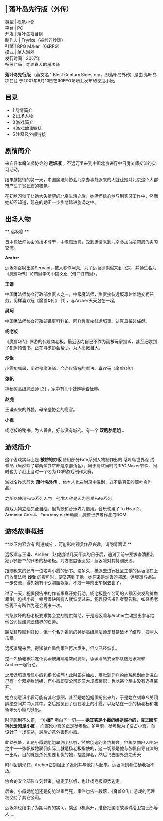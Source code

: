 |  落叶岛先行版（外传）  
---  
类型  |  视觉小说   
平台  |  PC   
开发  |  落叶岛项目组   
制作人  |  Fryrice（被炒的炒饭）   
引擎  |  RPG Maker（66RPG）   
模式  |  单人游戏   
发行时间  |  2007年   
相关作品  |  穿过春天的魔法师   
  
**落叶岛先行版** （英文名：Blest Century Sidestory，即落叶岛外传）是由  落叶岛项目组
于2007年8月13日在66RPG论坛上发布的视觉小说。

##  目录

  * 1  剧情简介 
  * 2  出场人物 
  * 3  游戏简介 
  * 4  游戏故事概括 
  * 5  注释及外部链接 

##  剧情简介

来自日本魔法师协会的 **远坂凛** ，不远万里来到中国北京进行中日魔法师交流的实习活动。

结果被接待的第一天，中国魔法师协会北京办事处派来的人就让她对北京这个大都市产生了贫民窟的错觉。

在初步习惯了让她大失所望的北京生活之后，她满怀信心参与到实习工作中，然而她却不知道，现在的她正一步步地踏进旋涡之中。

##  出场人物

** 远坂凛  **

日本魔法师协会的技术骨干，中级魔法师，受到邀请来到北京参加为期两周的实习交流。

**Archer**

远坂凛召唤出的Servant，被人称作阿茶。为了远坂凛偷偷来到北京，并通过名为《魔兽Q传》的网游学习中国文化（借口打网游）。

**王谦**

中国魔法师协会行政部负责人之一，中级魔法师，负责接待远坂凛并给她交代任务。同样喜欢玩《魔兽Q传》  [1]  ，与Archer天天泡在一起。

**吴珂**

中国魔法师协会行政部民事科科长，同样负责接待远坂凛。认真且任劳任怨。

**杨老板**

《魔兽Q传》网游的代理商老板，最近因为自己不作为而被玩家投诉，甚至还收到了犯罪预告书，正在寻求协会帮助。为人高傲自大。

**炒饭**

小霞的邻居，同时是魔法师，会治疗痔疮的魔法。喜欢玩《魔兽Q传》

**张帆**

神秘的高级魔法师  [2]  ，家中有几个妹妹等着抚养。

**赵虎**

王谦派来的外援。母亲是协会的高官。

**小霞**

杨老板的秘书。为人善良，好似没有城府。有一个 **双胞胎姐姐** 。

  

##  游戏简介

这个游戏实际上是 **被炒的炒饭** 借用部分Fate系列人物制作出的  落叶岛世界观  试验品（当然除了那两位其它都是原创角色），用于测试当时的RPG
Maker软件，同时也为了赶上当时一个名为TG的游戏制作大赛。

游戏名称实际为 **落叶岛外传** ，他本人也在附录中说到，这不是真正的落叶岛作品。

之所以使用Fate系列人物，他本人称是因为喜爱Fate系列。

游戏人物立绘完全自绘，但背景和音乐均为借用。音乐使用了To Heart2、Armored Core4、Fate stay
night动画、魔兽世界等作品的BGM

##  游戏故事概括

**以下内容含有 剧透成分  ，可能影响观赏作品兴趣，请酌情阅读 **

远坂凛与王谦、Archer、赵虎度过几天平淡的日子后，遇到了前来要求查清匿名犯罪预告书的作者的杨老板。对方态度很恶劣，远坂凛对其特别厌恶。

跟随他来的还有一位名叫小霞的秘书。没多久，被派去进行社区工作的远坂凛在上门收魔法师 **炒饭**
的资料时，便又遇到了她。她原来是炒饭的邻居。远坂凛与她进一步交流，得知她有个双胞胎姐姐，不过一年前出车祸去世了。

过了一天，犯罪预告书的作者果真开始行动。杨老板整个公司的人都因突发的贫血晕倒，包括小霞。幸亏很快所有人就恢复过来。犯罪预告书作者警告称，如果杨老板再不有所作为还会再来一次。

气急败坏的杨老板要求协会立刻提供帮助，于是远坂凛与Archer主动提出参与给他公司搭建魔法结界的任务。

魔法结界顺利搭设，但一个名为张帆的神秘高级魔法师却轻易破坏了结界，把两人击晕。

远坂凛醒来后，得知贫血晕倒事件再次发生，但又已经恢复。

这一次杨老板决定让协会使用隔绝空间魔法。协会增派安全部队随远坂凛和Archer一起行动。

之后远坂凛发现小霞和杨老板两人此时正在独处，察觉到异样的她联想到她曾说自己有一个双胞胎姐姐，而小霞即使公司职员大规模离职，也以某个理由没有选择离开。

她立刻意识小霞可能有其它意图，甚至是她姐姐假扮出来的，于是她立刻命令关闭隔绝空间并冲入其中。之后她见到了倒在地上的小霞，以及站在一旁的杨老板和准备杀死小霞的张帆。

时间回到不久前， **“小霞”** 坦白了一切—— **她其实是小霞的姐姐假扮的，真正因车祸死去的是小霞**
，而害死小霞的正是杨老板。多年前，杨老板为了独占小霞，而设计了一场车祸，最后却意外害死小霞。

此处独处，正是小霞她姐姐雇佣了张帆，然后创造的复仇机会。但却反而陷入陷阱之中——张帆被她雇佣实际上就是杨老板指使的，这一切都是他与张帆自导自演的一出戏。目的就是杀死想要复仇的她，摆脱罪名，然后飞去国外逃之夭夭

时间回到现在，Archer立刻阻止了张帆并与他打斗起来。远坂凛则看住杨老板不放。

协会的安全部队立刻赶来，逼走了张帆，也让杨老板顺势逃走。

后来，小霞她姐姐还是伤势过重而死，事件也告一段落，《魔兽Q传》游戏的代理权交给了其它公司。

远坂凛也结束了为期两周的实习，乘坐飞机离开，准备把这段故事讲给卫宫士郎等人……